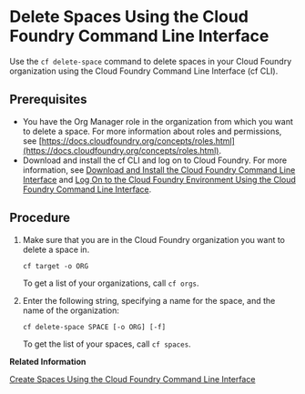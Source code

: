 <!-- loio13359c4e63994b3eaee1d1abe35049c8 -->

# Delete Spaces Using the Cloud Foundry Command Line Interface

Use the `cf delete-space` command to delete spaces in your Cloud Foundry organization using the Cloud Foundry Command Line Interface \(cf CLI\).



<a name="loio13359c4e63994b3eaee1d1abe35049c8__prereq_zt3_mzc_wbb"/>

## Prerequisites

-   You have the Org Manager role in the organization from which you want to delete a space. For more information about roles and permissions, see [https://docs.cloudfoundry.org/concepts/roles.html](https://docs.cloudfoundry.org/concepts/roles.html).
-   Download and install the cf CLI and log on to Cloud Foundry. For more information, see [Download and Install the Cloud Foundry Command Line Interface](Download_and_Install_the_Cloud_Foundry_Command_Line_Interface_4ef907a.md) and [Log On to the Cloud Foundry Environment Using the Cloud Foundry Command Line Interface](Log_On_to_the_Cloud_Foundry_Environment_Using_the_Cloud_Foundry_Command_Line_Interface_7a37d66.md).




<a name="loio13359c4e63994b3eaee1d1abe35049c8__steps_mv3_csm_qz"/>

## Procedure

1.  Make sure that you are in the Cloud Foundry organization you want to delete a space in.

    ```
    cf target -o ORG
    ```

    To get a list of your organizations, call `cf orgs`.

2.  Enter the following string, specifying a name for the space, and the name of the organization:

    ```
    cf delete-space SPACE [-o ORG] [-f]
    ```

    To get the list of your spaces, call `cf spaces`.


**Related Information**  


[Create Spaces Using the Cloud Foundry Command Line Interface](Create_Spaces_Using_the_Cloud_Foundry_Command_Line_Interface_a2e5e29.md "Use the cf create-space command to create spaces in your Cloud Foundry organization using the Cloud Foundry Command Line Interface (cf CLI).")

